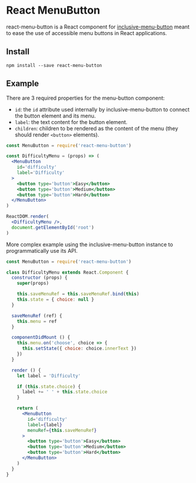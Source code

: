 # React MenuButton

react-menu-button is a React component for [inclusive-menu-button](https://github.com/Heydon/inclusive-menu-button) meant to ease the use of accessible menu buttons in React applications.

## Install

```
npm install --save react-menu-button
```

## Example

There are 3 required properties for the menu-button component:

- `id`: the `id` attribute used internally by inclusive-menu-button to connect the button element and its menu.
- `label`: the text content for the button element.
- `children`: children to be rendered as the content of the menu (they should render `<button>` elements).

```jsx
const MenuButton = require('react-menu-button')

const DifficultyMenu = (props) => (
  <MenuButton
    id='difficulty'
    label='Difficulty'
  >
    <button type='button'>Easy</button>
    <button type='button'>Medium</button>
    <button type='button'>Hard</button>
  </MenuButton>
)

ReactDOM.render(
  <DifficultyMenu />,
  document.getElementById('root')
)
```

More complex example using the inclusive-menu-button instance to programmatically use its API.

```jsx
const MenuButton = require('react-menu-button')

class DifficultyMenu extends React.Component {
  constructor (props) {
    super(props)

    this.saveMenuRef = this.saveMenuRef.bind(this)
    this.state = { choice: null }
  }

  saveMenuRef (ref) {
    this.menu = ref
  }

  componentDidMount () {
    this.menu.on('choose', choice => {
      this.setState({ choice: choice.innerText })
    })
  }

  render () {
    let label = 'Difficulty'

    if (this.state.choice) {
      label += ' ' + this.state.choice
    }

    return (
      <MenuButton
        id='difficulty'
        label={label}
        menuRef={this.saveMenuRef}
      >
        <button type='button'>Easy</button>
        <button type='button'>Medium</button>
        <button type='button'>Hard</button>
      </MenuButton>
    )
  }
}
```
